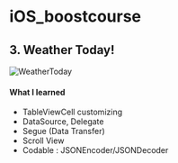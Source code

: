 # iOS_boostcourse

## 3. Weather Today!

![WeatherToday](https://user-images.githubusercontent.com/70695311/103984073-c88ea500-51c9-11eb-986c-61719bd3db98.gif)

#### What I learned
- TableViewCell customizing
- DataSource, Delegate 
- Segue (Data Transfer)
- Scroll View
- Codable : JSONEncoder/JSONDecoder


